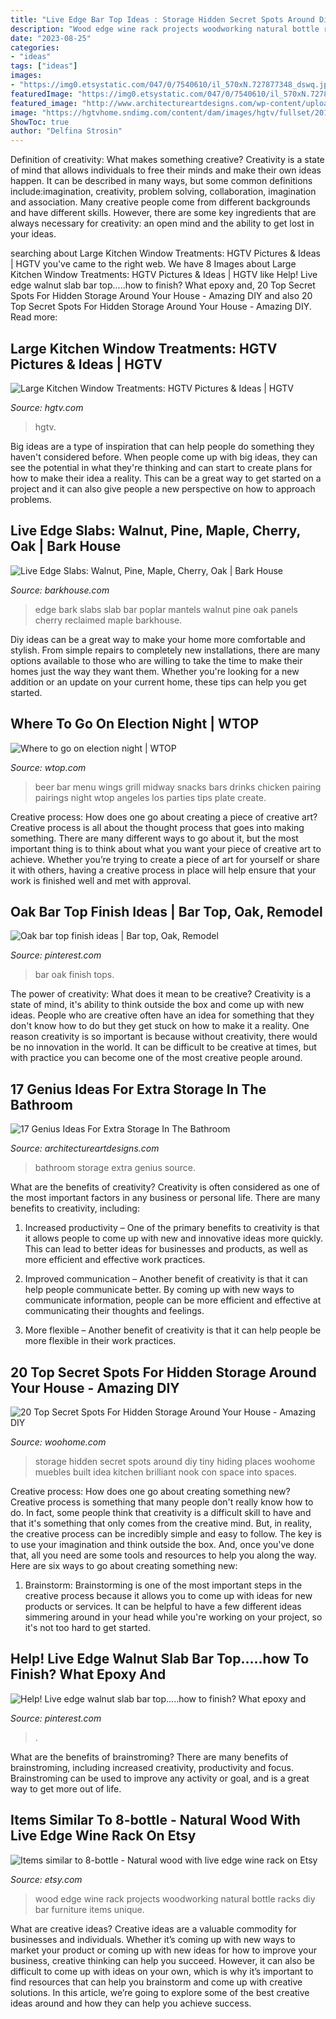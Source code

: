```yaml
---
title: "Live Edge Bar Top Ideas : Storage Hidden Secret Spots Around Diy Tiny Hiding Places Woohome Muebles Built Idea Kitchen Brilliant Nook Con Space Into Spaces"
description: "Wood edge wine rack projects woodworking natural bottle racks diy bar furniture items unique"
date: "2023-08-25"
categories:
- "ideas"
tags: ["ideas"]
images:
- "https://img0.etsystatic.com/047/0/7540610/il_570xN.727877348_dswq.jpg"
featuredImage: "https://img0.etsystatic.com/047/0/7540610/il_570xN.727877348_dswq.jpg"
featured_image: "http://www.architectureartdesigns.com/wp-content/uploads/2015/09/419.jpg"
image: "https://hgtvhome.sndimg.com/content/dam/images/hgtv/fullset/2013/9/9/2/HDIVD1512_kitchen-after_s4x3.jpg.rend.hgtvcom.616.462.suffix/1400985157477.jpeg"
ShowToc: true
author: "Delfina Strosin"
---
```



Definition of creativity: What makes something creative?
Creativity is a state of mind that allows individuals to free their minds and make their own ideas happen. It can be described in many ways, but some common definitions include:imagination, creativity, problem solving, collaboration, imagination and association. 
Many creative people come from different backgrounds and have different skills. However, there are some key ingredients that are always necessary for creativity: an open mind and the ability to get lost in your ideas.

	

		
searching about Large Kitchen Window Treatments: HGTV Pictures &amp; Ideas | HGTV you've came to the right web. We have 8 Images about Large Kitchen Window Treatments: HGTV Pictures &amp; Ideas | HGTV like Help! Live edge walnut slab bar top.....how to finish? What epoxy and, 20 Top Secret Spots For Hidden Storage Around Your House - Amazing DIY and also 20 Top Secret Spots For Hidden Storage Around Your House - Amazing DIY. Read more:
		
    
## Large Kitchen Window Treatments: HGTV Pictures &amp; Ideas | HGTV

<img loading=lazy src="https://hgtvhome.sndimg.com/content/dam/images/hgtv/fullset/2013/9/9/2/HDIVD1512_kitchen-after_s4x3.jpg.rend.hgtvcom.616.462.suffix/1400985157477.jpeg" onerror="this.onerror=null;this.src='https://tse1.mm.bing.net/th?id=OIP.8ygESP7Qn3GtUJzkA7VziAHaFj&amp;pid=15.1';" alt="Large Kitchen Window Treatments: HGTV Pictures &amp; Ideas | HGTV">

_Source: hgtv.com_

>hgtv. 

	

Big ideas are a type of inspiration that can help people do something they haven't considered before. When people come up with big ideas, they can see the potential in what they're thinking and can start to create plans for how to make their idea a reality. This can be a great way to get started on a project and it can also give people a new perspective on how to approach problems.

    
## Live Edge Slabs: Walnut, Pine, Maple, Cherry, Oak | Bark House

<img loading=lazy src="http://barkhouse.com/wp-content/uploads/2015/07/live-edge-slab-and-poplar-bark-bar-bark-house-002.jpg" onerror="this.onerror=null;this.src='https://tse3.mm.bing.net/th?id=OIP.NXCxnh37kkqOkIJr3r9RnQHaE6&amp;pid=15.1';" alt="Live Edge Slabs: Walnut, Pine, Maple, Cherry, Oak | Bark House">

_Source: barkhouse.com_

>edge bark slabs slab bar poplar mantels walnut pine oak panels cherry reclaimed maple barkhouse. 

	

Diy ideas can be a great way to make your home more comfortable and stylish. From simple repairs to completely new installations, there are many options available to those who are willing to take the time to make their homes just the way they want them. Whether you're looking for a new addition or an update on your current home, these tips can help you get started.

    
## Where To Go On Election Night | WTOP

<img loading=lazy src="https://wtop.com/wp-content/uploads/2016/11/bar-food.jpg" onerror="this.onerror=null;this.src='https://tse1.mm.bing.net/th?id=OIP.uzSlNqus4432c0TYmHMIUwHaHa&amp;pid=15.1';" alt="Where to go on election night | WTOP">

_Source: wtop.com_

>beer bar menu wings grill midway snacks bars drinks chicken pairing pairings night wtop angeles los parties tips plate create. 

	

Creative process: How does one go about creating a piece of creative art?
Creative process is all about the thought process that goes into making something. There are many different ways to go about it, but the most important thing is to think about what you want your piece of creative art to achieve. Whether you’re trying to create a piece of art for yourself or share it with others, having a creative process in place will help ensure that your work is finished well and met with approval.

    
## Oak Bar Top Finish Ideas | Bar Top, Oak, Remodel

<img loading=lazy src="https://i.pinimg.com/736x/21/73/d8/2173d8757b81358a4ddcf4f15db91f8e--bar-tops.jpg" onerror="this.onerror=null;this.src='https://tse3.mm.bing.net/th?id=OIP.2JIpdg7g2gXyws-o8yBWEwHaKh&amp;pid=15.1';" alt="Oak bar top finish ideas | Bar top, Oak, Remodel">

_Source: pinterest.com_

>bar oak finish tops. 

	

The power of creativity: What does it mean to be creative?
Creativity is a state of mind, it's ability to think outside the box and come up with new ideas. People who are creative often have an idea for something that they don't know how to do but they get stuck on how to make it a reality. One reason creativity is so important is because without creativity, there would be no innovation in the world. It can be difficult to be creative at times, but with practice you can become one of the most creative people around.

    
## 17 Genius Ideas For Extra Storage In The Bathroom

<img loading=lazy src="http://www.architectureartdesigns.com/wp-content/uploads/2015/09/419.jpg" onerror="this.onerror=null;this.src='https://tse1.mm.bing.net/th?id=OIP.vqyatHacPgkjq2jM14o7FgHaLS&amp;pid=15.1';" alt="17 Genius Ideas For Extra Storage In The Bathroom">

_Source: architectureartdesigns.com_

>bathroom storage extra genius source. 

	

What are the benefits of creativity?
Creativity is often considered as one of the most important factors in any business or personal life. There are many benefits to creativity, including: 
1. Increased productivity – One of the primary benefits to creativity is that it allows people to come up with new and innovative ideas more quickly. This can lead to better ideas for businesses and products, as well as more efficient and effective work practices.

2. Improved communication – Another benefit of creativity is that it can help people communicate better. By coming up with new ways to communicate information, people can be more efficient and effective at communicating their thoughts and feelings.

3. More flexible – Another benefit of creativity is that it can help people be more flexible in their work practices.

    
## 20 Top Secret Spots For Hidden Storage Around Your House - Amazing DIY

<img loading=lazy src="http://www.woohome.com/wp-content/uploads/2013/08/Top-Secret-Spots-For-Hidden-Storage-22.jpg" onerror="this.onerror=null;this.src='https://tse2.mm.bing.net/th?id=OIP.B6C42fBEv6s-8IjhZq_xwwHaJx&amp;pid=15.1';" alt="20 Top Secret Spots For Hidden Storage Around Your House - Amazing DIY">

_Source: woohome.com_

>storage hidden secret spots around diy tiny hiding places woohome muebles built idea kitchen brilliant nook con space into spaces. 

	

Creative process: How does one go about creating something new?
Creative process is something that many people don't really know how to do. In fact, some people think that creativity is a difficult skill to have and that it's something that only comes from the creative mind. But, in reality, the creative process can be incredibly simple and easy to follow. The key is to use your imagination and think outside the box. And, once you've done that, all you need are some tools and resources to help you along the way. Here are six ways to go about creating something new: 
1) Brainstorm: Brainstorming is one of the most important steps in the creative process because it allows you to come up with ideas for new products or services. It can be helpful to have a few different ideas simmering around in your head while you're working on your project, so it's not too hard to get started.

    
## Help! Live Edge Walnut Slab Bar Top.....how To Finish? What Epoxy And

<img loading=lazy src="https://i.pinimg.com/736x/d7/00/92/d700922d604834214103b7fee6d4376d.jpg" onerror="this.onerror=null;this.src='https://tse2.mm.bing.net/th?id=OIP.5vHn2RijYfitZMSb4SxePQHaJ3&amp;pid=15.1';" alt="Help! Live edge walnut slab bar top.....how to finish? What epoxy and">

_Source: pinterest.com_

>. 

	

What are the benefits of brainstroming?
There are many benefits of brainstroming, including increased creativity, productivity and focus. Brainstroming can be used to improve any activity or goal, and is a great way to get more out of life.

    
## Items Similar To 8-bottle - Natural Wood With Live Edge Wine Rack On Etsy

<img loading=lazy src="https://img0.etsystatic.com/047/0/7540610/il_570xN.727877348_dswq.jpg" onerror="this.onerror=null;this.src='https://tse2.mm.bing.net/th?id=OIP.qFSiMvrkwqBGVbC1ZlIlwAHaLL&amp;pid=15.1';" alt="Items similar to 8-bottle - Natural wood with live edge wine rack on Etsy">

_Source: etsy.com_

>wood edge wine rack projects woodworking natural bottle racks diy bar furniture items unique. 

	

What are creative ideas?
Creative ideas are a valuable commodity for businesses and individuals. Whether it’s coming up with new ways to market your product or coming up with new ideas for how to improve your business, creative thinking can help you succeed. However, it can also be difficult to come up with ideas on your own, which is why it’s important to find resources that can help you brainstorm and come up with creative solutions. In this article, we’re going to explore some of the best creative ideas around and how they can help you achieve success.

